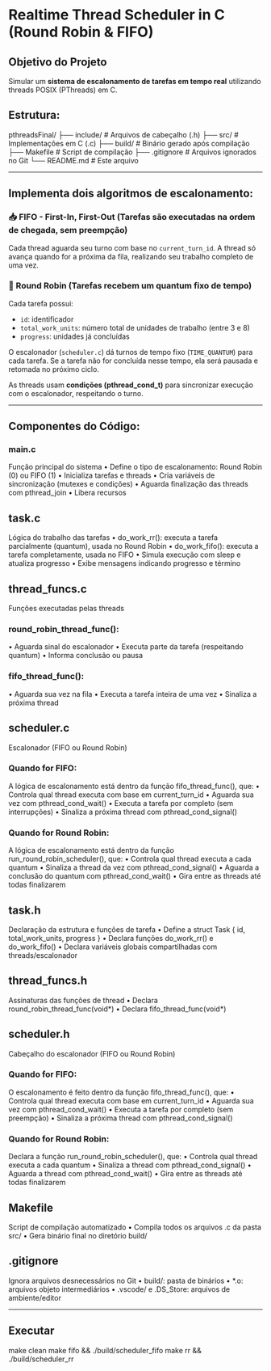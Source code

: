 # Realtime Thread Scheduler in C (Round Robin & FIFO)

## Objetivo do Projeto
Simular um **sistema de escalonamento de tarefas em tempo real** utilizando threads POSIX (PThreads) em C. 

## Estrutura:
pthreadsFinal/
├── include/              # Arquivos de cabeçalho (.h)
├── src/                  # Implementações em C (.c)
├── build/                # Binário gerado após compilação
├── Makefile              # Script de compilação
├── .gitignore            # Arquivos ignorados no Git
└── README.md             # Este arquivo

---
## Implementa dois algoritmos de escalonamento:

### 📥 FIFO - First-In, First-Out (Tarefas são executadas na ordem de chegada, sem preempção)
Cada thread aguarda seu turno com base no `current_turn_id`. 
A thread só avança quando for a próxima da fila, realizando seu trabalho completo de uma vez.

### 🔁 Round Robin (Tarefas recebem um quantum fixo de tempo)

Cada tarefa possui:
- `id`: identificador
- `total_work_units`: número total de unidades de trabalho (entre 3 e 8)
- `progress`: unidades já concluídas

O escalonador (`scheduler.c`) dá turnos de tempo fixo (`TIME_QUANTUM`) para cada tarefa. 
    Se a tarefa não for concluída nesse tempo, ela será pausada e retomada no próximo ciclo.

As threads usam **condições (pthread_cond_t)** para sincronizar execução com o escalonador, respeitando o turno.

---
## Componentes do Código:

### main.c
Função principal do sistema
• Define o tipo de escalonamento: Round Robin (0) ou FIFO (1)
• Inicializa tarefas e threads
• Cria variáveis de sincronização (mutexes e condições)
• Aguarda finalização das threads com pthread_join
• Libera recursos

## task.c
Lógica do trabalho das tarefas
• do_work_rr(): executa a tarefa parcialmente (quantum), usada no Round Robin
• do_work_fifo(): executa a tarefa completamente, usada no FIFO
• Simula execução com sleep e atualiza progresso
• Exibe mensagens indicando progresso e término

## thread_funcs.c
Funções executadas pelas threads

### round_robin_thread_func():
• Aguarda sinal do escalonador
• Executa parte da tarefa (respeitando quantum)
• Informa conclusão ou pausa

### fifo_thread_func():
• Aguarda sua vez na fila
• Executa a tarefa inteira de uma vez
• Sinaliza a próxima thread

## scheduler.c
Escalonador (FIFO ou Round Robin)
### Quando for FIFO:
A lógica de escalonamento está dentro da função fifo_thread_func(), que:
• Controla qual thread executa com base em current_turn_id
• Aguarda sua vez com pthread_cond_wait()
• Executa a tarefa por completo (sem interrupções)
• Sinaliza a próxima thread com pthread_cond_signal()

### Quando for Round Robin:
A lógica de escalonamento está dentro da função run_round_robin_scheduler(), que:
• Controla qual thread executa a cada quantum
• Sinaliza a thread da vez com pthread_cond_signal()
• Aguarda a conclusão do quantum com pthread_cond_wait()
• Gira entre as threads até todas finalizarem

## task.h
Declaração da estrutura e funções de tarefa
• Define a struct Task { id, total_work_units, progress }
• Declara funções do_work_rr() e do_work_fifo()
• Declara variáveis globais compartilhadas com threads/escalonador

## thread_funcs.h
Assinaturas das funções de thread
• Declara round_robin_thread_func(void*)
• Declara fifo_thread_func(void*)

## scheduler.h
Cabeçalho do escalonador (FIFO ou Round Robin)

### Quando for FIFO:
O escalonamento é feito dentro da função fifo_thread_func(), que:
• Controla qual thread executa com base em current_turn_id
• Aguarda sua vez com pthread_cond_wait()
• Executa a tarefa por completo (sem preempção)
• Sinaliza a próxima thread com pthread_cond_signal()

### Quando for Round Robin:
Declara a função run_round_robin_scheduler(), que:
• Controla qual thread executa a cada quantum
• Sinaliza a thread com pthread_cond_signal()
• Aguarda a thread com pthread_cond_wait()
• Gira entre as threads até todas finalizarem

## Makefile
Script de compilação automatizado
• Compila todos os arquivos .c da pasta src/
• Gera binário final no diretório build/

## .gitignore
Ignora arquivos desnecessários no Git
• build/: pasta de binários
• *.o: arquivos objeto intermediários
• .vscode/ e .DS_Store: arquivos de ambiente/editor

---
## Executar
make clean
make fifo && ./build/scheduler_fifo
make rr && ./build/scheduler_rr